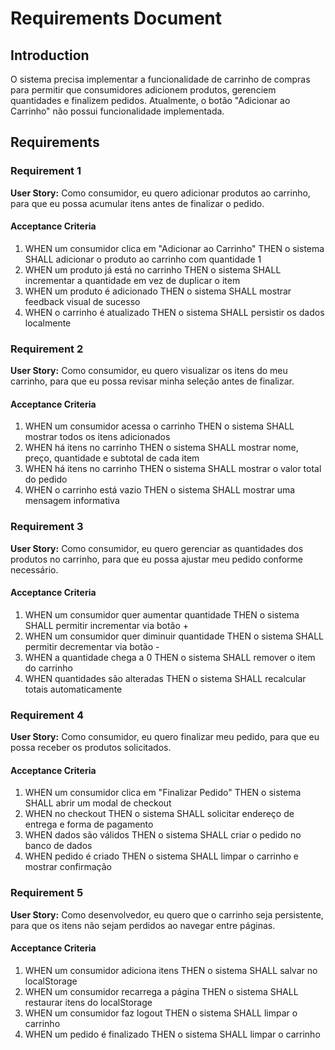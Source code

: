 # Requirements Document

## Introduction

O sistema precisa implementar a funcionalidade de carrinho de compras para permitir que consumidores adicionem produtos, gerenciem quantidades e finalizem pedidos. Atualmente, o botão "Adicionar ao Carrinho" não possui funcionalidade implementada.

## Requirements

### Requirement 1

**User Story:** Como consumidor, eu quero adicionar produtos ao carrinho, para que eu possa acumular itens antes de finalizar o pedido.

#### Acceptance Criteria

1. WHEN um consumidor clica em "Adicionar ao Carrinho" THEN o sistema SHALL adicionar o produto ao carrinho com quantidade 1
2. WHEN um produto já está no carrinho THEN o sistema SHALL incrementar a quantidade em vez de duplicar o item
3. WHEN um produto é adicionado THEN o sistema SHALL mostrar feedback visual de sucesso
4. WHEN o carrinho é atualizado THEN o sistema SHALL persistir os dados localmente

### Requirement 2

**User Story:** Como consumidor, eu quero visualizar os itens do meu carrinho, para que eu possa revisar minha seleção antes de finalizar.

#### Acceptance Criteria

1. WHEN um consumidor acessa o carrinho THEN o sistema SHALL mostrar todos os itens adicionados
2. WHEN há itens no carrinho THEN o sistema SHALL mostrar nome, preço, quantidade e subtotal de cada item
3. WHEN há itens no carrinho THEN o sistema SHALL mostrar o valor total do pedido
4. WHEN o carrinho está vazio THEN o sistema SHALL mostrar uma mensagem informativa

### Requirement 3

**User Story:** Como consumidor, eu quero gerenciar as quantidades dos produtos no carrinho, para que eu possa ajustar meu pedido conforme necessário.

#### Acceptance Criteria

1. WHEN um consumidor quer aumentar quantidade THEN o sistema SHALL permitir incrementar via botão +
2. WHEN um consumidor quer diminuir quantidade THEN o sistema SHALL permitir decrementar via botão -
3. WHEN a quantidade chega a 0 THEN o sistema SHALL remover o item do carrinho
4. WHEN quantidades são alteradas THEN o sistema SHALL recalcular totais automaticamente

### Requirement 4

**User Story:** Como consumidor, eu quero finalizar meu pedido, para que eu possa receber os produtos solicitados.

#### Acceptance Criteria

1. WHEN um consumidor clica em "Finalizar Pedido" THEN o sistema SHALL abrir um modal de checkout
2. WHEN no checkout THEN o sistema SHALL solicitar endereço de entrega e forma de pagamento
3. WHEN dados são válidos THEN o sistema SHALL criar o pedido no banco de dados
4. WHEN pedido é criado THEN o sistema SHALL limpar o carrinho e mostrar confirmação

### Requirement 5

**User Story:** Como desenvolvedor, eu quero que o carrinho seja persistente, para que os itens não sejam perdidos ao navegar entre páginas.

#### Acceptance Criteria

1. WHEN um consumidor adiciona itens THEN o sistema SHALL salvar no localStorage
2. WHEN um consumidor recarrega a página THEN o sistema SHALL restaurar itens do localStorage
3. WHEN um consumidor faz logout THEN o sistema SHALL limpar o carrinho
4. WHEN um pedido é finalizado THEN o sistema SHALL limpar o carrinho